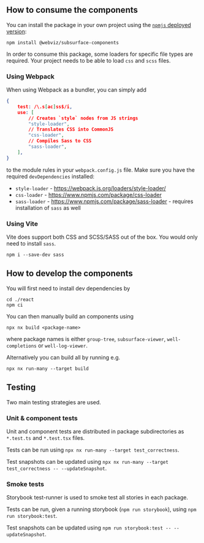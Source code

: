 ## How to consume the components

You can install the package in your own project using the [`npmjs` deployed version](https://www.npmjs.com/package/@webviz/subsurface-components):

```
npm install @webviz/subsurface-components
```

In order to consume this package, some loaders for specific file types are required.
Your project needs to be able to load `css` and `scss` files.

### Using Webpack

When using Webpack as a bundler, you can simply add

```json
{
    test: /\.s[ac]ss$/i,
    use: [
        // Creates `style` nodes from JS strings
        "style-loader",
        // Translates CSS into CommonJS
        "css-loader",
        // Compiles Sass to CSS
        "sass-loader",
    ],
}
```

to the module rules in your `webpack.config.js` file. Make sure you have the required `devDependencies` installed:

-   `style-loader` - https://webpack.js.org/loaders/style-loader/
-   `css-loader` - https://www.npmjs.com/package/css-loader
-   `sass-loader` - https://www.npmjs.com/package/sass-loader - requires installation of `sass` as well

### Using Vite

Vite does support both CSS and SCSS/SASS out of the box. You would only need to install `sass`.

```shell
npm i --save-dev sass
```

## How to develop the components

You will first need to install dev dependencies by
```shell
cd ./react
npm ci
```

You can then manually build an components using
```shell
npx nx build <package-name>
```
where package names is either `group-tree`, `subsurface-viewer`, `well-completions` or `well-log-viewer`.

Alternatively you can build all by running e.g.
```shell
npx nx run-many --target build
```

## Testing

Two main testing strategies are used.

### Unit & component tests

Unit and component tests are distributed in package subdirectories as `*.test.ts` and `*.test.tsx` files.

Tests can be run using `npx nx run-many --target test_correctness`.

Test snapshots can be updated using `npx nx run-many --target test_correctness -- --updateSnapshot`.

### Smoke tests

Storybook test-runner is used to smoke test all stories in each package.

Tests can be run, given a running storybook (`npm run storybook`), using `npm run storybook:test`.

Test snapshots can be updated using `npm run storybook:test -- --updateSnapshot`.
